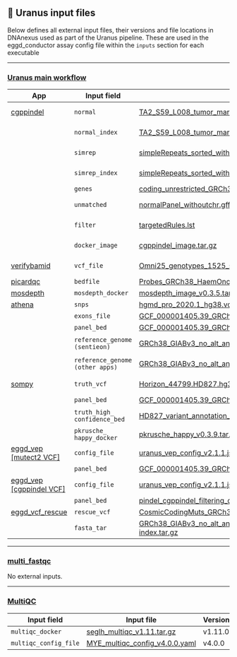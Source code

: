 ## 📄 Uranus input files

Below defines all external input files, their versions and file locations in DNAnexus used as part of the Uranus pipeline. These are used in the eggd_conductor assay config file within the `inputs` section for each executable

---
### [Uranus main workflow](https://github.com/eastgenomics/eggd_uranus_main_workflow)

| App 	| Input field |  Input file 	| Version  	|
|---	|---	|---	|--- |
|[cgppindel](https://github.com/eastgenomics/eggd_cgppindel)| `normal` |[TA2_S59_L008_tumor_markdup_nochr.bam](https://platform.dnanexus.com/panx/projects/Fkb6Gkj433GVVvj73J7x8KbV/data/?scope=project&id.values=file-GjQGgXQ4qv8QF2FFVqYQJj5J)|not versioned|
||`normal_index`|[TA2_S59_L008_tumor_markdup_nochr.bam.bai](https://platform.dnanexus.com/panx/projects/Fkb6Gkj433GVVvj73J7x8KbV/data/?scope=project&id.values=file-GjQGjqj4qv8qyZ97xj57vjVq)|not versioned|
||`simrep`|[simpleRepeats_sorted_withoutchr.bed.gz](https://platform.dnanexus.com/panx/projects/Fkb6Gkj433GVVvj73J7x8KbV/data/?scope=project&id.values=file-GjBQ30Q4qv8bQG728fZ81FbF)|not versioned|
||`simrep_index`|[simpleRepeats_sorted_withoutchr.bed.gz.tbi](https://platform.dnanexus.com/panx/projects/Fkb6Gkj433GVVvj73J7x8KbV/data/?scope=project&id.values=file-GjBQ30Q4qv8kykJV7xxxf7z6)|not versioned|
||`genes`|[coding_unrestricted_GRCh38_myeloid_v1.2.bed](https://platform.dnanexus.com/panx/projects/Fkb6Gkj433GVVvj73J7x8KbV/data/?scope=project&id.values=file-GjBQ30Q4qv8xv4PB054qYFfX) |v1.2|
||`unmatched`|[normalPanel_withoutchr.gff3.gz](https://platform.dnanexus.com/panx/projects/Fkb6Gkj433GVVvj73J7x8KbV/data/?scope=project&id.values=file-GjBQb084qv8jGpk4GvJQPZx0)|not versioned|
||`filter`|[targetedRules.lst](https://platform.dnanexus.com/panx/projects/G21BGP84q5JFYf168QjZ58Vz/data/?scope=project&id.values=file-Fz8xvQj41zgGg10ZJzx8Qz53)|not versioned|
||`docker_image`|[cgppindel_image.tar.gz](https://platform.dnanexus.com/panx/projects/G21BGP84q5JFYf168QjZ58Vz/data/?scope=project&id.values=file-Fz0KxFj4KB7fxxZ06vy2B2P3)|not versioned|
|[verifybamid](https://github.com/eastgenomics/eggd_verifybamid)|`vcf_file`|[Omni25_genotypes_1525_samples_v2.b38.PASS.ALL.sites_no_chr.vcf.gz](https://platform.dnanexus.com/panx/projects/Fkb6Gkj433GVVvj73J7x8KbV/data/?scope=project&id.values=file-G7YKFZj4kj47GxgQ2bKGYV1g)|not versioned|
|[picardqc](https://github.com/eastgenomics/eggd_picardqc)|`bedfile`|[Probes_GRCh38_HaemOnc_v3.0.bed](https://platform.dnanexus.com/panx/projects/Fkb6Gkj433GVVvj73J7x8KbV/data/bed_files/b38/kits/myeloid?id.constraint=%24or&id.values=file-Gyyjk4j4B3b7f3ypgx32fqjj)|v3.0|
|[mosdepth](https://github.com/eastgenomics/eggd_mosdepth)|`mosdepth_docker`|[mosdepth_image_v0.3.5.tar.gz](https://platform.dnanexus.com/panx/projects/Fkb6Gkj433GVVvj73J7x8KbV/data/?scope=project&id.values=file-GbJXzq04pgpY6FX22Qvk9F9x)|v0.3.5||
|[athena](https://github.com/eastgenomics/athena)|`snps`|[hgmd_pro_2020.1_hg38.vcf](https://platform.dnanexus.com/panx/projects/G21BGP84q5JFYf168QjZ58Vz/data/?scope=project&id.values=file-FyZfyqQ41zg5FjK2GykYfKq8)|v2020.1|
||`exons_file`|[GCF_000001405.39_GRCh38.p13_genomic_20200815.exons_5bp_athena_no_overlaps_v1.0.0.bed](https://platform.dnanexus.com/panx/projects/Fkb6Gkj433GVVvj73J7x8KbV/data/bed_files/b38/kits/myeloid?id.constraint=%24or&id.values=file-GzGkbb846Pg36b2P8BJkfKKX)|v1.0.0|
||`panel_bed`|[GCF_000001405.39_GRCh38.p13_genomic_20200815.panel_5bp_athena_no_overlaps_v1.0.0.bed](https://platform.dnanexus.com/panx/projects/Fkb6Gkj433GVVvj73J7x8KbV/data/bed_files/b38/kits/myeloid?id.constraint=%24or&id.values=file-GzGkpPQ46PgG27pqY9B16FvP)|v1.0.0|
||`reference_genome (sentieon)`|[GRCh38_GIABv3_no_alt_analysis_set_maskedGRC_decoys_MAP2K3_KMT2C_KCNJ18_noChr.fasta.gz](https://platform.dnanexus.com/panx/projects/Fkb6Gkj433GVVvj73J7x8KbV/data/?scope=project&id.values=file-Gb757784XGyY3FPvkPQ74K9z)|not versioned|
||`reference_genome (other apps)`|[GRCh38_GIABv3_no_alt_analysis_set_maskedGRC_decoys_MAP2K3_KMT2C_KCNJ18_noChr.fa.gz](https://platform.dnanexus.com/panx/projects/Fkb6Gkj433GVVvj73J7x8KbV/data/?scope=project&id.values=file-GjPxXq84qv8xz3ZV1jFq6z3g)|not versioned|
|[sompy](https://github.com/eastgenomics/eggd_sompy)|`truth_vcf`|[Horizon_44799.HD827.hg38.high_confident_NGS_and_ddPCR_variants_withoutchr.vcf.gz](https://platform.dnanexus.com/panx/projects/Fkb6Gkj433GVVvj73J7x8KbV/data/?scope=project&id.values=file-Gjk675j4qv8zvQ5Qxq31Vfpg)|not versioned|
||`panel_bed`|[GCF_000001405.39_GRCh38.p13_genomic_20200815.exons_20bp_5bp_uranus_panel_v1.0.0.bed](https://platform.dnanexus.com/panx/projects/Fkb6Gkj433GVVvj73J7x8KbV/data/bed_files/b38/kits/myeloid?id.constraint=%24or&id.values=file-GzK2x284P4fk93qFVyJ7x1yx)|v1.0.0|
||`truth_high_`<br>`confidence_bed`|[HD827_variant_annotation_withoutchr.bed](https://platform.dnanexus.com/panx/projects/Fkb6Gkj433GVVvj73J7x8KbV/data/?scope=project&id.values=file-Gj7BZj04qv8gx99jFB5QqV2y)|not versioned|
||`pkrusche_`<br>`happy_docker`|[pkrusche_happy_v0.3.9.tar.gz](https://platform.dnanexus.com/panx/projects/Fkb6Gkj433GVVvj73J7x8KbV/data/?scope=project&id.values=file-GFGbK48433GzV4y54b25p43Z)|v0.3.9|
|[eggd_vep [mutect2 VCF]](https://github.com/eastgenomics/eggd_vep)|`config_file`|[uranus_vep_config_v2.1.1.json](https://platform.dnanexus.com/panx/projects/Fkb6Gkj433GVVvj73J7x8KbV/data/dynamic_files/vep_configs?id.constraint=%24or&id.values=file-J1zjk2Q42ffYYy2fJ2XjFFbB)|v2.1.1|
||`panel_bed`|[GCF_000001405.39_GRCh38.p13_genomic_20200815.exons_20bp_5bp_uranus_panel_v1.0.0.bed](https://platform.dnanexus.com/panx/projects/Fkb6Gkj433GVVvj73J7x8KbV/data/bed_files/b38/kits/myeloid?id.constraint=%24or&id.values=file-GzK2x284P4fk93qFVyJ7x1yx)|v1.0.0|
|[eggd_vep [cgppindel VCF]](https://github.com/eastgenomics/eggd_vep)|`config_file`|[uranus_vep_config_v2.1.1.json](https://platform.dnanexus.com/panx/projects/Fkb6Gkj433GVVvj73J7x8KbV/data/dynamic_files/vep_configs?id.constraint=%24or&id.values=file-J1zjk2Q42ffYYy2fJ2XjFFbB)|v2.1.1|
||`panel_bed`|[pindel_cgppindel_filtering_coordinates_v1.2.bed](https://platform.dnanexus.com/projects/Fkb6Gkj433GVVvj73J7x8KbV/data/bed_files/b38/kits/myeloid?id.values=file-Gqy4V1Q47xBXYzfKxb22fGXz)|v1.2|
|[eggd_vcf_rescue](https://github.com/eastgenomics/eggd_vcf_rescue)|`rescue_vcf`|[CosmicCodingMuts_GRCh38_v99.normal.NoEntry.vcf.gz](https://platform.dnanexus.com/projects/Fkb6Gkj433GVVvj73J7x8KbV/data/?id.values=file-GjFv9X0421zQFGxXVFQ4j972)|v99|
||`fasta_tar`|[GRCh38_GIABv3_no_alt_analysis_set_maskedGRC_decoys_MAP2K3_KMT2C_KCNJ18_noChr.fasta-index.tar.gz](https://platform.dnanexus.com/projects/Fkb6Gkj433GVVvj73J7x8KbV/data/?id.values=file-Gb772VQ4XGyzQ0Zk615XbZ0X)|not versioned|

---

### [multi_fastqc](https://github.com/eastgenomics/eggd_fastqc)

No external inputs.

---

### [MultiQC](https://github.com/eastgenomics/eggd_multiqc)

| Input field | Input file | Version |
| ---         | ---        | ---     |
| `multiqc_docker` | [seglh_multiqc_v1.11.tar.gz](https://platform.dnanexus.com/panx/projects/Fkb6Gkj433GVVvj73J7x8KbV/data/?id.constraint=%24or&id.values=file-GF3PxgQ433Gqv1Q029Gjzjfv&scope=project)|v1.11.0|
| `multiqc_config_file` | [MYE_multiqc_config_v4.0.0.yaml](https://platform.dnanexus.com/panx/projects/Fkb6Gkj433GVVvj73J7x8KbV/data/dynamic_files/multiqc_config?id.constraint=%24or&id.values=file-J19xyp84vV6vGvyVxF5X4pqq)|v4.0.0|
